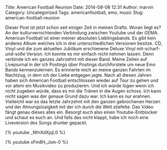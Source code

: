 Title: American Football Reunion
Date: 2014-08-08 12:31
Author: marvin
Category: Uncategorized
Tags: americanfootball, emo, music
Slug: american-football-reunion

Dieser Post ist jetzt schon seit einiger Zeit in meinen Drafts. Woran
liegt es? An der kulturvernichtenden Verbindung zwischen Youtube und der
GEMA. American Football ist einer meiner absoluten Lieblingsbands. Es
gibt kein anderes Album welches ich in drei unterschiedlichen Versionen
besitze. CD, Vinyl und die zum aktuellen Jubiläum erschienene Deluxe
Vinyl mit-scharf-und-soße Version. Ich konnte es mir einfach nicht
nehmen lassen. Denn verbinde ich ein ganzes Jahrzehnt mit dieser Band.
Meine Zeiten auf Livejournal in der ich Postings über Postings
durchforstete um neue Emo Bands kennenzulernen. Es erinnerte mich an
meine ganzen Fahrten im Nachtzug, in dem ich der Liebe entgegen jagte.
Nach all diesen Jahren haben sich American Football entschlossen wieder
auf Tour zu gehen und vor allem ein Musikvideo zu produzieren. Und ich
würde lügen wenn ich nicht zugeben würde, dass es mir die Tränen in die
Augen schoss. Ich kann nicht sagen was der genaue Grund dazu war. Ich
kann es nur erahnen. Vielleicht war es das letzte Jahrzehnt mit den
ganzen gebrochenen Herzen und der Ahnungslosigkeit mit der ich durch die
Welt stiefelte. Das Video fängt genau dieses alles ein. Besorgt euch
also einen Youtube-Entblocker und schaut es euch an. Und falls das nicht
klappt, habe ich noch eine Liveversion des Songs drunter gepackt.

{% youtube _NfnXdXpjL0 %}

{% youtube xFm8H_Jsm-0 %}

